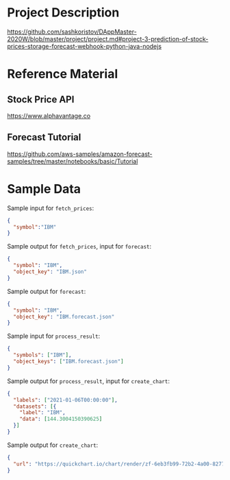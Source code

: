 # Project Description

https://github.com/sashkoristov/DAppMaster-2020W/blob/master/project/project.md#project-3-prediction-of-stock-prices-storage-forecast-webhook-python-java-nodejs


# Reference Material

## Stock Price API

https://www.alphavantage.co


## Forecast Tutorial

https://github.com/aws-samples/amazon-forecast-samples/tree/master/notebooks/basic/Tutorial


# Sample Data

Sample input for `fetch_prices`:

```json
{
  "symbol":"IBM"
}
```

Sample output for `fetch_prices`, input for `forecast`:

```json
{
  "symbol": "IBM",
  "object_key": "IBM.json"
}
```

Sample output for `forecast`:

```json
{
  "symbol": "IBM",
  "object_key": "IBM.forecast.json"
}
```

Sample input for `process_result`:

```json
{
  "symbols": ["IBM"],
  "object_keys": ["IBM.forecast.json"]
}
```

Sample output for `process_result`, input for `create_chart`:

```json
{
  "labels": ["2021-01-06T00:00:00"],
  "datasets": [{
    "label": "IBM",
    "data": [144.3004150390625]
  }]
}
```

Sample output for `create_chart`:

```json
{
  "url": "https://quickchart.io/chart/render/zf-6eb3fb99-72b2-4a00-8277-3566d22924cb"
}
```
